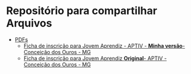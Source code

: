 # Repositório para compartilhar Arquivos

* [PDFs](#funciona)
  * [Ficha de inscrição para Jovem Aprendiz - APTIV - **Minha versão**- Conceição dos Ouros - MG](https://github.com/RickHardBR/arquivos/blob/main/pdf/fichaJovemAprendiz.pdf)
  * [Ficha de inscrição para Jovem Aprendiz **Original**- APTIV - Conceição dos Ouros - MG](https://github.com/RickHardBR/arquivos/blob/main/pdf/fichaJovemAprendizOriginal.pdf)

